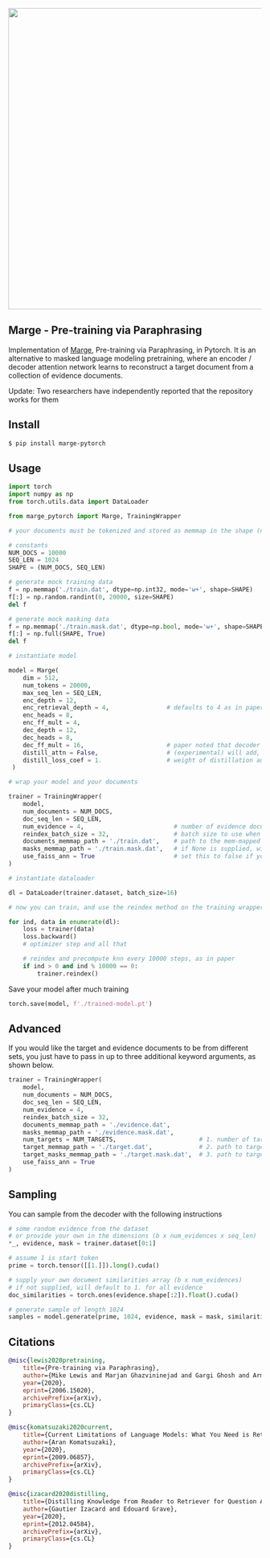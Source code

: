 <img src="./marge.png" width="600px"></img>

## Marge - Pre-training via Paraphrasing

Implementation of <a href="https://arxiv.org/abs/2006.15020">Marge</a>, Pre-training via Paraphrasing, in Pytorch. It is an alternative to masked language modeling pretraining, where an encoder / decoder attention network learns to reconstruct a target document from a collection of evidence documents.

Update: Two researchers have independently reported that the repository works for them

## Install

```bash
$ pip install marge-pytorch
```

## Usage

```python
import torch
import numpy as np
from torch.utils.data import DataLoader

from marge_pytorch import Marge, TrainingWrapper

# your documents must be tokenized and stored as memmap in the shape (num documents, seq length)

# constants
NUM_DOCS = 10000
SEQ_LEN = 1024
SHAPE = (NUM_DOCS, SEQ_LEN)

# generate mock training data
f = np.memmap('./train.dat', dtype=np.int32, mode='w+', shape=SHAPE)
f[:] = np.random.randint(0, 20000, size=SHAPE)
del f

# generate mock masking data
f = np.memmap('./train.mask.dat', dtype=np.bool, mode='w+', shape=SHAPE)
f[:] = np.full(SHAPE, True)
del f

# instantiate model

model = Marge(
    dim = 512,
    num_tokens = 20000,
    max_seq_len = SEQ_LEN,
    enc_depth = 12,
    enc_retrieval_depth = 4,                # defaults to 4 as in paper (take the CLS token after the 4th layer of the encoder)
    enc_heads = 8,
    enc_ff_mult = 4,
    dec_depth = 12,
    dec_heads = 8,
    dec_ff_mult = 16,                       # paper noted that decoder needs to have much bigger feed forward sizes
    distill_attn = False,                   # (experimental) will add, on top of the decoder loss, an auxiliary distillation loss as defined in https://arxiv.org/abs/2012.04584
    distill_loss_coef = 1.                  # weight of distillation auxilliary loss         
 )

# wrap your model and your documents

trainer = TrainingWrapper(
    model,
    num_documents = NUM_DOCS,
    doc_seq_len = SEQ_LEN,
    num_evidence = 4,                         # number of evidence documents to fetch per target document to construct
    reindex_batch_size = 32,                  # batch size to use when reindexing
    documents_memmap_path = './train.dat',    # path to the mem-mapped documents
    masks_memmap_path = './train.mask.dat',   # if None is supplied, will assume all tokens are visible
    use_faiss_ann = True                      # set this to false if you have a low number of documents, and approximate nearest neighbor is not needed
)

# instantiate dataloader

dl = DataLoader(trainer.dataset, batch_size=16)

# now you can train, and use the reindex method on the training wrapper at appropriate intervals

for ind, data in enumerate(dl):
    loss = trainer(data)
    loss.backward()
    # optimizer step and all that

    # reindex and precompute knn every 10000 steps, as in paper
    if ind > 0 and ind % 10000 == 0:
        trainer.reindex()
```

Save your model after much training

```python
torch.save(model, f'./trained-model.pt')
```

## Advanced

If you would like the target and evidence documents to be from different sets, you just have to pass in up to three additional keyword arguments, as shown below.

```python
trainer = TrainingWrapper(
    model,
    num_documents = NUM_DOCS,
    doc_seq_len = SEQ_LEN,
    num_evidence = 4,
    reindex_batch_size = 32,
    documents_memmap_path = './evidence.dat',
    masks_memmap_path = './evidence.mask.dat',
    num_targets = NUM_TARGETS,                       # 1. number of target documents, with sequence length the same as the document (evidence)
    target_memmap_path = './target.dat',             # 2. path to target memmap, same as documents (evidence)
    target_masks_memmap_path = './target.mask.dat',  # 3. path to target mask memmap, same as document masks (evidence)
    use_faiss_ann = True
)
```

## Sampling

You can sample from the decoder with the following instructions

```python
# some random evidence from the dataset
# or provide your own in the dimensions (b x num_evidences x seq_len)
*_, evidence, mask = trainer.dataset[0:1]

# assume 1 is start token
prime = torch.tensor([[1.]]).long().cuda()

# supply your own document similarities array (b x num_evidences)
# if not supplied, will default to 1. for all evidence
doc_similarities = torch.ones(evidence.shape[:2]).float().cuda()

# generate sample of length 1024
samples = model.generate(prime, 1024, evidence, mask = mask, similarities = doc_similarities)
```

## Citations

```bibtex
@misc{lewis2020pretraining,
    title={Pre-training via Paraphrasing},
    author={Mike Lewis and Marjan Ghazvininejad and Gargi Ghosh and Armen Aghajanyan and Sida Wang and Luke Zettlemoyer},
    year={2020},
    eprint={2006.15020},
    archivePrefix={arXiv},
    primaryClass={cs.CL}
}
```

```bibtex
@misc{komatsuzaki2020current,
    title={Current Limitations of Language Models: What You Need is Retrieval},
    author={Aran Komatsuzaki},
    year={2020},
    eprint={2009.06857},
    archivePrefix={arXiv},
    primaryClass={cs.CL}
}
```

```bibtex
@misc{izacard2020distilling,
    title={Distilling Knowledge from Reader to Retriever for Question Answering},
    author={Gautier Izacard and Edouard Grave},
    year={2020},
    eprint={2012.04584},
    archivePrefix={arXiv},
    primaryClass={cs.CL}
}
```
